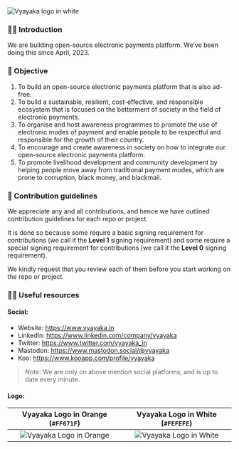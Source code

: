 <picture>
  <source media="(prefers-color-scheme: dark)" srcset="https://github.com/vyayaka/.github/assets/68323012/4f54d471-f293-4511-a9f6-1464c4c34416">
  <source media="(prefers-color-scheme: light)" srcset="https://github.com/vyayaka/.github/assets/68323012/4f54d471-f293-4511-a9f6-1464c4c34416">
  <img alt="Vyayaka logo in white" src="https://github.com/vyayaka/.github/assets/68323012/4f54d471-f293-4511-a9f6-1464c4c34416">
</picture>

### 🙋‍♀️ Introduction

We are building open-source electronic payments platform. We’ve been doing this since April, 2023.

### 🎯 Objective

1. To build an open-source electronic payments platform that is also ad-free.
2. To build a sustainable, resilient, cost-effective, and responsible ecosystem that is focused on the betterment of society in the field of electronic payments.
3. To organise and host awareness programmes to promote the use of electronic modes of payment and enable people to be respectful and responsible for the growth of their country.
4. To encourage and create awareness in society on how to integrate our open-source electronic payments platform.
5. To promote livelihood development and community development by helping people move away from traditional payment modes, which are prone to corruption, black money, and blackmail.

### 🌈 Contribution guidelines

We appreciate any and all contributions, and hence we have outlined contribution guidelines for each repo or project. 

It is done so because some require a basic signing requirement for contributions (we call it the **Level 1** signing requirement) and some require a special signing requirement for contributions (we call it the **Level 0** signing requirement).

We kindly request that you review each of them before you start working on the repo or project.

### 👩‍💻 Useful resources

#### Social:
  - Website: https://www.vyayaka.in
  - LinkedIn: https://www.linkedin.com/company/vyayaka
  - Twitter: https://www.twitter.com/vyayaka_in
  - Mastodon: https://www.mastodon.social/@vyayaka
  - Koo: https://www.kooapp.com/profile/vyayaka

> Note: We are only on above mention social platforms, and is up to date every minute.

#### Logo:

  Vyayaka Logo in Orange (`#FF671F`) | Vyayaka Logo in White (`#FEFEFE`)
  :-------------------------:|:-------------------------:
  ![Vyayaka Logo in Orange](https://github.com/vyayaka/.github/assets/68323012/38df92af-88f3-42b6-af8b-0dcd2b945ec3) | ![Vyayaka Logo in White](https://github.com/vyayaka/.github/assets/68323012/57392939-af72-4e5e-990e-108f2544e5b8)
